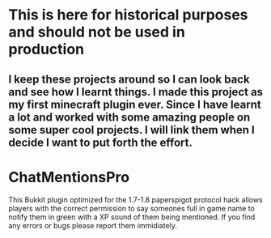# This is here for historical purposes and should not be used in production
## I keep these projects around so I can look back and see how I learnt things. I made this project as my first minecraft plugin ever. Since I have learnt a lot and worked with some amazing people on some super cool projects. I will link them when I decide I want to put forth the effort.

# ChatMentionsPro
This Bukkit plugin optimized for the 1.7-1.8 paperspigot protocol hack allows players with the correct permission to say someones full in game name to notify them in green with a XP sound of them being mentioned. If you find any errors or bugs please report them immidiately.
